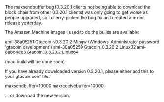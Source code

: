 The maxsendbuffer bug (0.3.20.1 clients not being able to download the block chain from other 0.3.20.1 clients) was only going to get
worse as people upgraded, so I cherry-picked the bug fix and created a minor release yesterday.

The Amazon Machine Images I used to do the builds are available:

  ami-38a05251   Gtacoin-v0.3.20.2 Mingw    (Windows; Administrator password 'gtacoin development')
  ami-30a05259   Gtacoin_0.3.20.2 Linux32
  ami-8abc4ee3   Gtacoin_0.3.20.2 Linux64

(mac build will be done soon)

If you have already downloaded version 0.3.20.1, please either add this to your gtacoin.conf file:

  maxsendbuffer=10000
  maxreceivebuffer=10000

... or download the new version.
